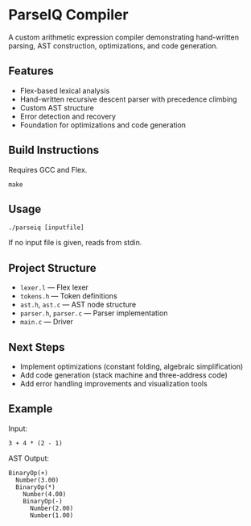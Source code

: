 # ParseIQ Compiler

A custom arithmetic expression compiler demonstrating hand-written parsing, AST construction, optimizations, and code generation.

## Features
- Flex-based lexical analysis
- Hand-written recursive descent parser with precedence climbing
- Custom AST structure
- Error detection and recovery
- Foundation for optimizations and code generation

## Build Instructions

Requires GCC and Flex.

```
make
```

## Usage

```
./parseiq [inputfile]
```
If no input file is given, reads from stdin.

## Project Structure
- `lexer.l` — Flex lexer
- `tokens.h` — Token definitions
- `ast.h`, `ast.c` — AST node structure
- `parser.h`, `parser.c` — Parser implementation
- `main.c` — Driver

## Next Steps
- Implement optimizations (constant folding, algebraic simplification)
- Add code generation (stack machine and three-address code)
- Add error handling improvements and visualization tools

## Example

Input:
```
3 + 4 * (2 - 1)
```

AST Output:
```
BinaryOp(+)
  Number(3.00)
  BinaryOp(*)
    Number(4.00)
    BinaryOp(-)
      Number(2.00)
      Number(1.00)
```
